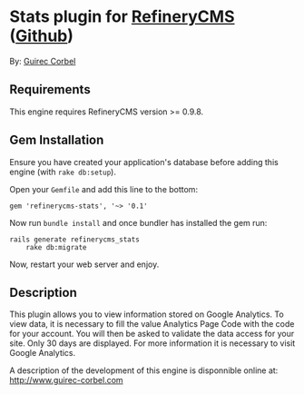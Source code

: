 # Stats plugin for [RefineryCMS](http://www.refinerycms.com) ([Github](http://github.com/resolve/refinerycms))

By: [Guirec Corbel](http://www.guirec-corbel.com)

## Requirements

This engine requires RefineryCMS version >= 0.9.8.

## Gem Installation

Ensure you have created your application's database before adding this engine (with ``rake db:setup``).

Open your ``Gemfile`` and add this line to the bottom:

    gem 'refinerycms-stats', '~> '0.1'

Now run ``bundle install`` and once bundler has installed the gem run:

    rails generate refinerycms_stats
		rake db:migrate

Now, restart your web server and enjoy.

## Description

This plugin allows you to view information stored on Google Analytics. To view data, it is necessary to fill the value Analytics Page Code with the code for your account. You will then be asked to validate the data access for your site. Only 30 days are displayed. For more information it is necessary to visit Google Analytics.

A description of the development of this engine is disponnible online at: http://www.guirec-corbel.com

